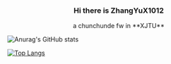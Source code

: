 ### <center>  Hi there is ZhangYuX1012 </center>
<center> a chunchunde fw in **XJTU** </center>

![Anurag's GitHub stats](https://github-readme-stats.vercel.app/api?username=ZhangYuX1012&show_icons=true&theme=radical)

[![Top Langs](https://github-readme-stats.vercel.app/api/top-langs/?username=ZhangYuX1012)](https://github.com/anuraghazra/github-readme-stats)
